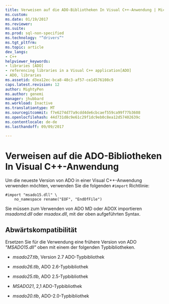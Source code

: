 ```yaml
---
title: Verweisen auf die ADO-Bibliotheken In Visual C++-Anwendung | Microsoft Docs
ms.custom: 
ms.date: 01/19/2017
ms.reviewer: 
ms.suite: 
ms.prod: sql-non-specified
ms.technology: "“drivers”"
ms.tgt_pltfrm: 
ms.topic: article
dev_langs:
- C++
helpviewer_keywords:
- libraries [ADO]
- referencing libraries in a Visual C++ application[ADO]
- ADO, libraries
ms.assetid: d3ea12ec-bca8-48c3-af57-ce14576108c9
caps.latest.revision: 12
author: MightyPen
ms.author: genemi
manager: jhubbard
ms.workload: Inactive
ms.translationtype: MT
ms.sourcegitcommit: f7e6274d77a9cdd4de6cbcaef559ca99f77b3608
ms.openlocfilehash: 44d731d8c9e61c29f1dc9eb0c8ea12d57402639c
ms.contentlocale: de-de
ms.lasthandoff: 09/09/2017

---
```

# <a name="referencing-the-ado-libraries-in-a-visual-c-application"></a>Verweisen auf die ADO-Bibliotheken In Visual C++-Anwendung
Um die neueste Version von ADO in einer Visual C++-Anwendung verwenden möchten, verwenden Sie die folgenden `#import` Richtlinie:  
  
```  
#import "msado15.dll" \  
    no_namespace rename("EOF", "EndOfFile")  
```  
  
 Sie müssen zum Verwenden von ADO MD oder ADOX importieren *msadomd.dll* oder *msadox.dll*, mit der oben aufgeführten Syntax.  
  
## <a name="backward-compatibility"></a>Abwärtskompatibilität  
 Ersetzen Sie für die Verwendung eine frühere Version von ADO *"MSADO15.dll"* oben mit einem der folgenden Typbibliotheken.  
  
-   *msado27.tlb*, Version 2.7 ADO-Typbibliothek  
  
-   *msado26.tlb*, ADO 2.6-Typbibliothek  
  
-   *msado25.tlb*, ADO 2.5-Typbibliothek  
  
-   *MSADO21*, 2,1 ADO-Typbibliothek  
  
-   *msado20.tlb*, ADO-2.0-Typbibliothek

